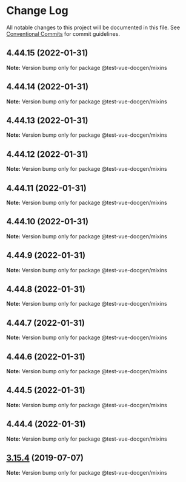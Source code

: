 # Change Log

All notable changes to this project will be documented in this file.
See [Conventional Commits](https://conventionalcommits.org) for commit guidelines.

## 4.44.15 (2022-01-31)

**Note:** Version bump only for package @test-vue-docgen/mixins





## 4.44.14 (2022-01-31)

**Note:** Version bump only for package @test-vue-docgen/mixins





## 4.44.13 (2022-01-31)

**Note:** Version bump only for package @test-vue-docgen/mixins





## 4.44.12 (2022-01-31)

**Note:** Version bump only for package @test-vue-docgen/mixins





## 4.44.11 (2022-01-31)

**Note:** Version bump only for package @test-vue-docgen/mixins





## 4.44.10 (2022-01-31)

**Note:** Version bump only for package @test-vue-docgen/mixins





## 4.44.9 (2022-01-31)

**Note:** Version bump only for package @test-vue-docgen/mixins





## 4.44.8 (2022-01-31)

**Note:** Version bump only for package @test-vue-docgen/mixins





## 4.44.7 (2022-01-31)

**Note:** Version bump only for package @test-vue-docgen/mixins





## 4.44.6 (2022-01-31)

**Note:** Version bump only for package @test-vue-docgen/mixins





## 4.44.5 (2022-01-31)

**Note:** Version bump only for package @test-vue-docgen/mixins





## 4.44.4 (2022-01-31)

**Note:** Version bump only for package @test-vue-docgen/mixins





## [3.15.4](https://github.com/vue-styleguidist/vue-styleguidist/compare/v3.15.3...v3.15.4) (2019-07-07)

**Note:** Version bump only for package @test-vue-docgen/mixins
